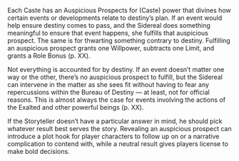 Each Caste has an Auspicious Prospects for (Caste) power that divines how certain events or developments relate to destiny’s plan. If an event would help ensure destiny comes to pass, and the Sidereal does something meaningful to ensure that event happens, she fulfills that auspicious prospect. The same is for thwarting something contrary to destiny. Fulfilling an auspicious prospect grants one Willpower, subtracts one Limit, and grants a Role Bonus (p. XX).

Not everything is accounted for by destiny. If an event doesn’t matter one way or the other, there’s no auspicious prospect to fulfill, but the Sidereal can intervene in the matter as she sees fit without having to fear any repercussions within the Bureau of Destiny — at least, not for official reasons. This is almost always the case for events involving the actions of the Exalted and other powerful beings (p. XX).

If the Storyteller doesn’t have a particular answer in mind, he should pick whatever result best serves the story. Revealing an auspicious prospect can introduce a plot hook for player characters to follow up on or a narrative complication to contend with, while a neutral result gives players license to make bold decisions.